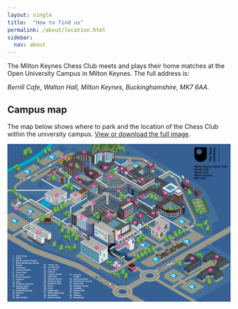 ```yaml
---
layout: single
title:  "How to find us"
permalink: /about/location.html
sidebar:
  nav: about
---
```


The Milton Keynes Chess Club meets and plays their home matches at the Open University Campus in Milton Keynes. The full address is:

<address>Berrill Cafe, Walton Hall, Milton Keynes, Buckinghamshire, MK7 6AA.</address>

## Campus map

The map below shows where to park and the location of the Chess Club within the university campus. [View or download the full image](/assets/images/campusmap2024.jpg).

![Map of the Open University Campus showing the location of the Berril Cafe and parking for Milton Keynes Chess Club members and visitors](/assets/images/campusmap2024.jpg)
